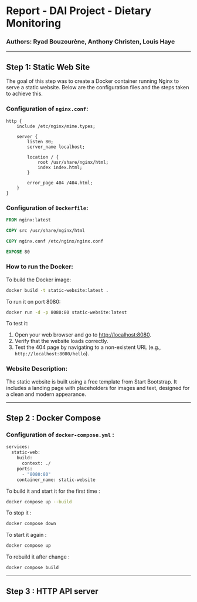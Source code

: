 # Report - DAI Project - Dietary Monitoring

### Authors: Ryad Bouzourène, Anthony Christen, Louis Haye

---

## Step 1: Static Web Site

The goal of this step was to create a Docker container running Nginx to serve a static website. Below are the configuration files and the steps taken to achieve this.

### Configuration of `nginx.conf`:
```nginx
http {
    include /etc/nginx/mime.types;

    server {
        listen 80;
        server_name localhost;

        location / {
            root /usr/share/nginx/html;
            index index.html;
        }

        error_page 404 /404.html;
    }
}
```

### Configuration of `Dockerfile`:
```dockerfile
FROM nginx:latest

COPY src /usr/share/nginx/html

COPY nginx.conf /etc/nginx/nginx.conf

EXPOSE 80
```

### How to run the Docker:
To build the Docker image:
```bash
docker build -t static-website:latest .
```

To run it on port 8080:
```bash
docker run -d -p 8080:80 static-website:latest
```

To test it:
1. Open your web browser and go to [http://localhost:8080](http://localhost:8080).
2. Verify that the website loads correctly.
3. Test the 404 page by navigating to a non-existent URL (e.g., `http://localhost:8080/hello`).

### Website Description:

The static website is built using a free template from Start Bootstrap. It includes a landing page with placeholders for images and text, designed for a clean and modern appearance.

---

## Step 2 : Docker Compose

### Configuration of `docker-compose.yml` :
```bash
services:
  static-web:
    build:
      context: ./
    ports:
      - "8080:80"
    container_name: static-website
```
To build it and start it for the first time : 
```bash
docker compose up --build
```
To stop it : 
```bash
docker compose down
```
To start it again : 
```bash
docker compose up
```
To rebuild it after change : 
```bash
docker compose build
```

---

## Step 3 : HTTP API server


